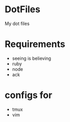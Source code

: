 DotFiles
========

My dot files

Requirements
============
- seeing is believing
- ruby
- node
- ack

configs for
===========
- tmux
- vim

